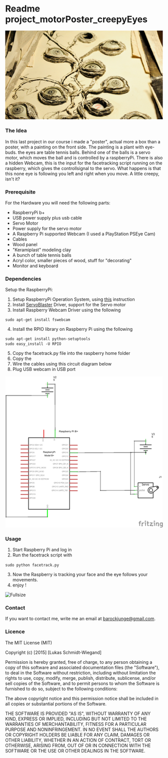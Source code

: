 # Readme project_motorPoster_creepyEyes

![creepyEyes](image/project_motorposter_creepyEyes.png)

### The Idea
In this last project in our course i made a "poster", actual more a box than a poster, with a painting on the front side. The painting is a plant with eye-buds. the eyes are table tennis balls. Behind one of the balls is a servo motor, which moves the ball and is controlled by a raspberryPi. There is also a hidden Webcam, this is the input for the facetracking script running on the raspberry, which gives the controllsignal to the servo. What happens is that this none eye is following you left and right when you move. A little creepy, isn't it?

### Prerequisite

For the Hardware you will need the following parts:
+ RaspberryPi b+
+ USB power supply plus usb cable
+ Servo Motor
+ Power supply for the servo motor
+ A Raspberry Pi supported Webcam (I used a PlayStation PSEye Cam)
+ Cables
+ Wood panel
+ "Keramiplast" modeling clay
+ A bunch of table tennis balls
+ Acryl color, smaller pieces of wood, stuff for "decorating"
+ Monitor and keyboard



### Dependencies

Setup the RaspberryPi:
1. Setup RaspberryPi Operation System, using [this](https://www.raspberrypi.org/documentation/installation/noobs.md) instruction
2. Install [ServoBlaster](https://github.com/richardghirst/PiBits/tree/master/ServoBlaster) Driver, support for the Servo motor
3. Install Raspberry Webcam Driver using the following
```
sudo apt-get install fswebcam
```
4. Install the RPIO library on Raspberry Pi using the following

  ```
  sudo apt-get install python-setuptools
sudo easy_install -U RPIO

 ```

5. Copy the facetrack.py file into the raspberry home folder
6. Copy the
7. Wire the cables using this circuit diagram below
8. Plug USB webcam in USB port



![circuit](image/Circuit.png)



### Usage

1. Start Raspberry Pi and log in
2. Run the facetrack script with

  `sudo python facetrack.py`

3. Now the Raspberry is tracking your face and the eye follows your movements.
4. enjoy !

![Fullsize](image/fullsize.png)

### Contact

If you want to contact me, write me an email at barockjunge@gmail.com.

### Licence
 The MIT License (MIT)

Copyright (c) [2015] [Lukas Schmidt-Wiegand]

Permission is hereby granted, free of charge, to any person obtaining a copy
of this software and associated documentation files (the "Software"), to deal
in the Software without restriction, including without limitation the rights
to use, copy, modify, merge, publish, distribute, sublicense, and/or sell
copies of the Software, and to permit persons to whom the Software is
furnished to do so, subject to the following conditions:

The above copyright notice and this permission notice shall be included in all
copies or substantial portions of the Software.

THE SOFTWARE IS PROVIDED "AS IS", WITHOUT WARRANTY OF ANY KIND, EXPRESS OR
IMPLIED, INCLUDING BUT NOT LIMITED TO THE WARRANTIES OF MERCHANTABILITY,
FITNESS FOR A PARTICULAR PURPOSE AND NONINFRINGEMENT. IN NO EVENT SHALL THE
AUTHORS OR COPYRIGHT HOLDERS BE LIABLE FOR ANY CLAIM, DAMAGES OR OTHER
LIABILITY, WHETHER IN AN ACTION OF CONTRACT, TORT OR OTHERWISE, ARISING FROM,
OUT OF OR IN CONNECTION WITH THE SOFTWARE OR THE USE OR OTHER DEALINGS IN THE
SOFTWARE.
